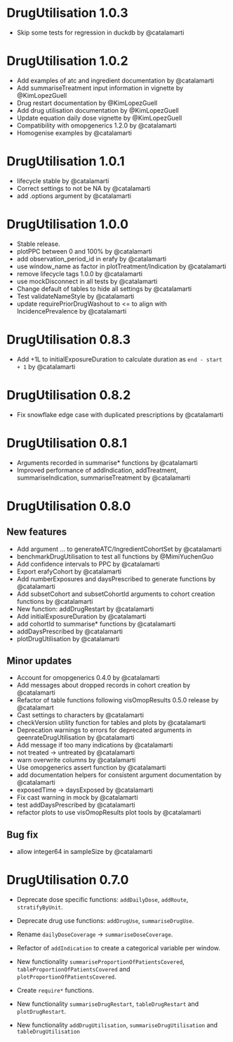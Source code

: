 # DrugUtilisation 1.0.3

* Skip some tests for regression in duckdb by @catalamarti

# DrugUtilisation 1.0.2

* Add examples of atc and ingredient documentation by @catalamarti
* Add summariseTreatment input information in vignette by @KimLopezGuell
* Drug restart documentation by @KimLopezGuell
* Add drug utilisation documentation by @KimLopezGuell
* Update equation daily dose vignette by @KimLopezGuell
* Compatibility with omopgenerics 1.2.0 by @catalamarti
* Homogenise examples by @catalamarti

# DrugUtilisation 1.0.1

* lifecycle stable by @catalamarti
* Correct settings to not be NA by @catalamarti 
* add .options argument by @catalamarti 

# DrugUtilisation 1.0.0

* Stable release.
* plotPPC between 0 and 100% by @catalamarti
* add observation_period_id in erafy by @catalamarti
* use window_name as factor in plotTreatment/Indication by @catalamarti
* remove lifecycle tags 1.0.0 by @catalamarti
* use mockDisconnect in all tests by @catalamarti
* Change default of tables to hide all settings by @catalamarti
* Test validateNameStyle by @catalamarti
* update requirePriorDrugWashout to <= to align with IncidencePrevalence by @catalamarti

# DrugUtilisation 0.8.3

* Add +1L to initialExposureDuration to calculate duration as `end - start + 1` by @catalamarti

# DrugUtilisation 0.8.2

* Fix snowflake edge case with duplicated prescriptions by @catalamarti

# DrugUtilisation 0.8.1

* Arguments recorded in summarise* functions by @catalamarti
* Improved performance of addIndication, addTreatment, summariseIndication, summariseTreatment by @catalamarti

# DrugUtilisation 0.8.0

## New features
* Add argument ... to generateATC/IngredientCohortSet by @catalamarti
* benchmarkDrugUtilisation to test all functions by @MimiYuchenGuo
* Add confidence intervals to PPC by @catalamarti
* Export erafyCohort by @catalamarti
* Add numberExposures and daysPrescribed to generate functions by @catalamarti
* Add subsetCohort and subsetCohortId arguments to cohort creation functions by @catalamarti
* New function: addDrugRestart by @catalamarti
* Add initialExposureDuration by @catalamarti
* add cohortId to summarise* functions by @catalamarti
* addDaysPrescribed by @catalamarti
* plotDrugUtilisation by @catalamarti

## Minor updates
* Account for omopgenerics 0.4.0 by @catalamarti
* Add messages about dropped records in cohort creation by @catalamarti
* Refactor of table functions following visOmopResults 0.5.0 release by @catalamart
* Cast settings to characters by @catalamarti
* checkVersion utility function for tables and plots by @catalamarti
* Deprecation warnings to errors for deprecated arguments in geenrateDrugUtilisation by @catalamarti
* Add message if too many indications by @catalamarti
* not treated -> untreated by @catalamarti
* warn overwrite columns by @catalamarti
* Use omopgenerics assert function by @catalamarti
* add documentation helpers for consistent argument documentation by @catalamarti
* exposedTime -> daysExposed by @catalamarti
* Fix cast warning in mock by @catalamarti
* test addDaysPrescribed by @catalamarti
* refactor plots to use visOmopResults plot tools by @catalamarti

## Bug fix
* allow integer64 in sampleSize by @catalamarti

# DrugUtilisation 0.7.0

* Deprecate dose specific functions: `addDailyDose`, `addRoute`, 
  `stratifyByUnit`.
  
* Deprecate drug use functions: `addDrugUse`, `summariseDrugUse`.

* Rename `dailyDoseCoverage` -> `summariseDoseCoverage`.

* Refactor of `addIndication` to create a categorical variable per window.

* New functionality `summariseProportionOfPatientsCovered`,
  `tableProportionOfPatientsCovered` and `plotProportionOfPatientsCovered`.

* Create `require*` functions.

* New functionality `summariseDrugRestart`, `tableDrugRestart` and 
  `plotDrugRestart`.

* New functionality `addDrugUtilisation`, `summariseDrugUtilisation` and 
  `tableDrugUtilisation`
